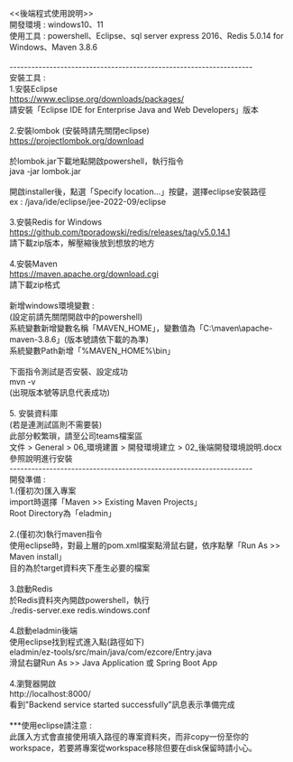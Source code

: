 <<後端程式使用說明>><br>
開發環境 : windows10、11<br>
使用工具 : powershell、Eclipse、sql server express 2016、Redis 5.0.14 for Windows、Maven 3.8.6<br>
<br>
-------------------------------------------------------------------<br>
安裝工具 :<br>
1.安裝Eclipse<br>
https://www.eclipse.org/downloads/packages/<br>
請安裝「Eclipse IDE for Enterprise Java and Web Developers」版本<br>
<br>
2.安裝lombok (安裝時請先關閉eclipse)<br>
https://projectlombok.org/download<br>
<br>
於lombok.jar下載地點開啟powershell，執行指令<br>
java -jar lombok.jar<br>
<br>
開啟installer後，點選「Specify location...」按鍵，選擇eclipse安裝路徑<br>
ex : /java/ide/eclipse/jee-2022-09/eclipse<br>
<br>
3.安裝Redis for Windows<br>
https://github.com/tporadowski/redis/releases/tag/v5.0.14.1<br>
請下載zip版本，解壓縮後放到想放的地方<br>
<br>
4.安裝Maven<br>
https://maven.apache.org/download.cgi<br>
請下載zip格式<br>
<br>
新增windows環境變數 :<br>
(設定前請先關閉開啟中的powershell)<br>
系統變數新增變數名稱「MAVEN_HOME」，變數值為「C:\maven\apache-maven-3.8.6」(版本號請依下載的為準)<br>
系統變數Path新增「%MAVEN_HOME%\bin」<br>
<br>
下面指令測試是否安裝、設定成功<br>
mvn -v<br>
(出現版本號等訊息代表成功)<br>
<br>
5. 安裝資料庫<br>
(若是連測試區則不需要裝)<br>
此部分較繁瑣，請至公司teams檔案區<br>
文件 > General > 06_環境建置 > 開發環境建立 > 02_後端開發環境說明.docx<br>
參照說明進行安裝<br>
-------------------------------------------------------------------<br>
開發準備 :<br>
1.(僅初次)匯入專案<br>
import時選擇「Maven >> Existing Maven Projects」<br>
Root Directory為「eladmin」<br>
<br>
2.(僅初次)執行maven指令<br>
使用eclipse時，對最上層的pom.xml檔案點滑鼠右鍵，依序點擊「Run As >> Maven install」<br>
目的為於target資料夾下產生必要的檔案<br>
<br>
3.啟動Redis<br>
於Redis資料夾內開啟powershell，執行<br>
./redis-server.exe redis.windows.conf<br>
<br>
4.啟動eladmin後端<br>
使用eclipse找到程式進入點(路徑如下)<br>
eladmin/ez-tools/src/main/java/com/ezcore/Entry.java<br>
滑鼠右鍵Run As >> Java Application 或 Spring Boot App<br>
<br>
4.瀏覽器開啟<br>
http://localhost:8000/<br>
看到"Backend service started successfully"訊息表示準備完成<br>
<br>
***使用eclipse請注意 :<br>
此匯入方式會直接使用填入路徑的專案資料夾，而非copy一份至你的workspace，若要將專案從workspace移除但要在disk保留時請小心。<br>